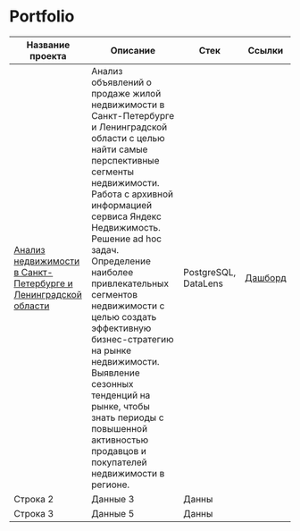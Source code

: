 # Portfolio
| Название проекта | Описание | Стек | Ссылки |
|------------------|----------|------|--------|
|[Анализ недвижимости в Санкт-Петербурге и Ленинградской области](Real%20Estate%20Market/)|Анализ объявлений о продаже жилой недвижимости в Санкт-Петербурге и Ленинградской области с целью найти самые перспективные сегменты недвижимости. Работа с архивной информацией сервиса Яндекс Недвижимость. Решение ad hoc задач. Определение наиболее привлекательных сегментов недвижимости с целью создать эффективную бизнес-стратегию на рынке недвижимости. Выявление сезонных тенденций на рынке, чтобы знать периоды с повышенной активностью продавцов и покупателей недвижимости в регионе.|PostgreSQL, DataLens|[Дашборд](https://datalens.ru/1d0yifggvpnen-dashbord-dlya-agentstva-nedvizhimosti)|
| Строка 2         | Данные 3 | Данны||
| Строка 3         | Данные 5 | Данны||
